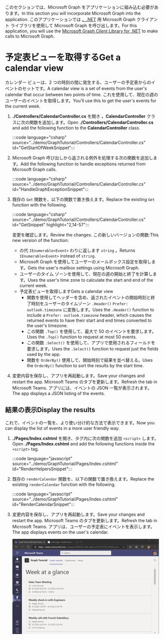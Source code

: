 <!-- markdownlint-disable MD002 MD041 -->

<span data-ttu-id="46e22-101">このセクションでは、Microsoft Graph をアプリケーションに組み込む必要があります。</span><span class="sxs-lookup"><span data-stu-id="46e22-101">In this section you will incorporate Microsoft Graph into the application.</span></span> <span data-ttu-id="46e22-102">このアプリケーションでは [、.NET](https://github.com/microsoftgraph/msgraph-sdk-dotnet) 用 Microsoft Graph クライアント ライブラリを使用して Microsoft Graph を呼び出します。</span><span class="sxs-lookup"><span data-stu-id="46e22-102">For this application, you will use the [Microsoft Graph Client Library for .NET](https://github.com/microsoftgraph/msgraph-sdk-dotnet) to make calls to Microsoft Graph.</span></span>

# <a name="get-a-calendar-view"></a><span data-ttu-id="46e22-103">予定表ビューを取得する</span><span class="sxs-lookup"><span data-stu-id="46e22-103">Get a calendar view</span></span>

<span data-ttu-id="46e22-104">カレンダー ビューは、2 つの時刻の間に発生する、ユーザーの予定表からのイベントのセットです。</span><span class="sxs-lookup"><span data-stu-id="46e22-104">A calendar view is a set of events from the user's calendar that occur between two points of time.</span></span> <span data-ttu-id="46e22-105">これを使用して、現在の週のユーザーのイベントを取得します。</span><span class="sxs-lookup"><span data-stu-id="46e22-105">You'll use this to get the user's events for the current week.</span></span>

1. <span data-ttu-id="46e22-106">**./Controllers/CalendarController.cs** を開き **、CalendarController** クラスに次の関数を追加します。</span><span class="sxs-lookup"><span data-stu-id="46e22-106">Open **./Controllers/CalendarController.cs** and add the following function to the **CalendarController** class.</span></span>

    :::code language="csharp" source="../demo/GraphTutorial/Controllers/CalendarController.cs" id="GetStartOfWeekSnippet":::

1. <span data-ttu-id="46e22-107">Microsoft Graph 呼び出しから返される例外を処理する次の関数を追加します。</span><span class="sxs-lookup"><span data-stu-id="46e22-107">Add the following function to handle exceptions returned from Microsoft Graph calls.</span></span>

    :::code language="csharp" source="../demo/GraphTutorial/Controllers/CalendarController.cs" id="HandleGraphExceptionSnippet":::

1. <span data-ttu-id="46e22-108">既存の `Get` 関数を、以下の関数で置き換えます。</span><span class="sxs-lookup"><span data-stu-id="46e22-108">Replace the existing `Get` function with the following.</span></span>

    :::code language="csharp" source="../demo/GraphTutorial/Controllers/CalendarController.cs" id="GetSnippet" highlight="2,14-57":::

    <span data-ttu-id="46e22-109">変更を確認します。</span><span class="sxs-lookup"><span data-stu-id="46e22-109">Review the changes.</span></span> <span data-ttu-id="46e22-110">この新しいバージョンの関数:</span><span class="sxs-lookup"><span data-stu-id="46e22-110">This new version of the function:</span></span>

    - <span data-ttu-id="46e22-111">の代 `IEnumerable<Event>` わりに返します `string` 。</span><span class="sxs-lookup"><span data-stu-id="46e22-111">Returns `IEnumerable<Event>` instead of `string`.</span></span>
    - <span data-ttu-id="46e22-112">Microsoft Graph を使用してユーザーのメールボックス設定を取得します。</span><span class="sxs-lookup"><span data-stu-id="46e22-112">Gets the user's mailbox settings using Microsoft Graph.</span></span>
    - <span data-ttu-id="46e22-113">ユーザーのタイム ゾーンを使用して、現在の週の開始と終了を計算します。</span><span class="sxs-lookup"><span data-stu-id="46e22-113">Uses the user's time zone to calculate the start and end of the current week.</span></span>
    - <span data-ttu-id="46e22-114">予定表ビューを取得します</span><span class="sxs-lookup"><span data-stu-id="46e22-114">Gets a calendar view</span></span>
        - <span data-ttu-id="46e22-115">関数を使用してヘッダーを含め、返されたイベントの開始時刻と終了時刻をユーザーのタイムゾーン `.Header()` `Prefer: outlook.timezone` に変換します。</span><span class="sxs-lookup"><span data-stu-id="46e22-115">Uses the `.Header()` function to include a `Prefer: outlook.timezone` header, which causes the returned events to have their start and end times converted to the user's timezone.</span></span>
        - <span data-ttu-id="46e22-116">この関数 `.Top()` を使用して、最大で 50 のイベントを要求します。</span><span class="sxs-lookup"><span data-stu-id="46e22-116">Uses the `.Top()` function to request at most 50 events.</span></span>
        - <span data-ttu-id="46e22-117">この関数 `.Select()` を使用して、アプリで使用されるフィールドを要求します。</span><span class="sxs-lookup"><span data-stu-id="46e22-117">Uses the `.Select()` function to request just the fields used by the app.</span></span>
        - <span data-ttu-id="46e22-118">関数を `OrderBy()` 使用して、開始時刻で結果を並べ替える。</span><span class="sxs-lookup"><span data-stu-id="46e22-118">Uses the `OrderBy()` function to sort the results by the start time.</span></span>

1. <span data-ttu-id="46e22-119">変更内容を保存し、アプリを再起動します。</span><span class="sxs-lookup"><span data-stu-id="46e22-119">Save your changes and restart the app.</span></span> <span data-ttu-id="46e22-120">Microsoft Teams のタブを更新します。</span><span class="sxs-lookup"><span data-stu-id="46e22-120">Refresh the tab in Microsoft Teams.</span></span> <span data-ttu-id="46e22-121">アプリには、イベントの JSON 一覧が表示されます。</span><span class="sxs-lookup"><span data-stu-id="46e22-121">The app displays a JSON listing of the events.</span></span>

## <a name="display-the-results"></a><span data-ttu-id="46e22-122">結果の表示</span><span class="sxs-lookup"><span data-stu-id="46e22-122">Display the results</span></span>

<span data-ttu-id="46e22-123">これで、イベントの一覧を、より使い分け的な方法で表示できます。</span><span class="sxs-lookup"><span data-stu-id="46e22-123">Now you can display the list of events in a more user friendly way.</span></span>

1. <span data-ttu-id="46e22-124">**./Pages/Index.cshtml** を開き、タグ内に次の関数を追加 `<script>` します。</span><span class="sxs-lookup"><span data-stu-id="46e22-124">Open **./Pages/Index.cshtml** and add the following functions inside the `<script>` tag.</span></span>

    :::code language="javascript" source="../demo/GraphTutorial/Pages/Index.cshtml" id="RenderHelpersSnippet":::

1. <span data-ttu-id="46e22-125">既存の `renderCalendar` 関数を、以下の関数で置き換えます。</span><span class="sxs-lookup"><span data-stu-id="46e22-125">Replace the existing `renderCalendar` function with the following.</span></span>

    :::code language="javascript" source="../demo/GraphTutorial/Pages/Index.cshtml" id="RenderCalendarSnippet":::

1. <span data-ttu-id="46e22-126">変更内容を保存し、アプリを再起動します。</span><span class="sxs-lookup"><span data-stu-id="46e22-126">Save your changes and restart the app.</span></span> <span data-ttu-id="46e22-127">Microsoft Teams のタブを更新します。</span><span class="sxs-lookup"><span data-stu-id="46e22-127">Refresh the tab in Microsoft Teams.</span></span> <span data-ttu-id="46e22-128">アプリは、ユーザーの予定表にイベントを表示します。</span><span class="sxs-lookup"><span data-stu-id="46e22-128">The app displays events on the user's calendar.</span></span>

    ![ユーザーの予定表を表示しているアプリのスクリーンショット](images/calendar-view.png)
